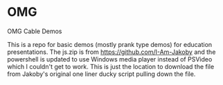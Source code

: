 # OMG
OMG Cable Demos

This is a repo for basic demos (mostly prank type demos) for education presentations. 
The js.zip is from https://github.com/I-Am-Jakoby and the powershell is updated to use Windows media player instead of PSVideo which I couldn't get to work. 
This is just the location to download the file from Jakoby's original one liner ducky script pulling down the file. 
